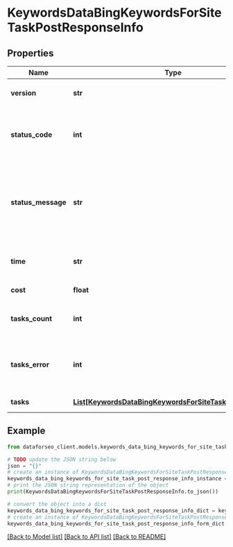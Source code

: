 # KeywordsDataBingKeywordsForSiteTaskPostResponseInfo


## Properties

Name | Type | Description | Notes
------------ | ------------- | ------------- | -------------
**version** | **str** | the current version of the API | [optional] 
**status_code** | **int** | general status code you can find the full list of the response codes here | [optional] 
**status_message** | **str** | general informational message you can find the full list of general informational messages here | [optional] 
**time** | **str** | total execution time, seconds | [optional] 
**cost** | **float** | total tasks cost, USD | [optional] 
**tasks_count** | **int** | the number of tasks in the tasks array | [optional] 
**tasks_error** | **int** | the number of tasks in the tasks array returned with an error | [optional] 
**tasks** | [**List[KeywordsDataBingKeywordsForSiteTaskPostTaskInfo]**](KeywordsDataBingKeywordsForSiteTaskPostTaskInfo.md) | array of tasks | [optional] 

## Example

```python
from dataforseo_client.models.keywords_data_bing_keywords_for_site_task_post_response_info import KeywordsDataBingKeywordsForSiteTaskPostResponseInfo

# TODO update the JSON string below
json = "{}"
# create an instance of KeywordsDataBingKeywordsForSiteTaskPostResponseInfo from a JSON string
keywords_data_bing_keywords_for_site_task_post_response_info_instance = KeywordsDataBingKeywordsForSiteTaskPostResponseInfo.from_json(json)
# print the JSON string representation of the object
print(KeywordsDataBingKeywordsForSiteTaskPostResponseInfo.to_json())

# convert the object into a dict
keywords_data_bing_keywords_for_site_task_post_response_info_dict = keywords_data_bing_keywords_for_site_task_post_response_info_instance.to_dict()
# create an instance of KeywordsDataBingKeywordsForSiteTaskPostResponseInfo from a dict
keywords_data_bing_keywords_for_site_task_post_response_info_form_dict = keywords_data_bing_keywords_for_site_task_post_response_info.from_dict(keywords_data_bing_keywords_for_site_task_post_response_info_dict)
```
[[Back to Model list]](../README.md#documentation-for-models) [[Back to API list]](../README.md#documentation-for-api-endpoints) [[Back to README]](../README.md)


